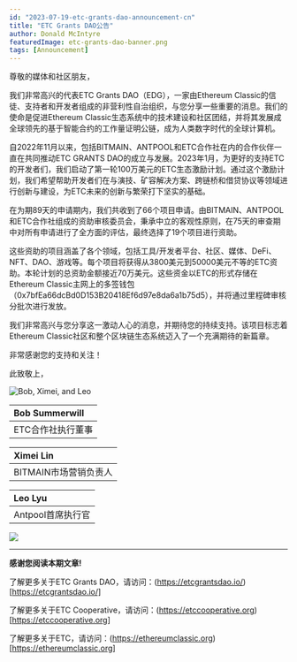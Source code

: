 ```yaml
---
id: "2023-07-19-etc-grants-dao-announcement-cn"
title: "ETC Grants DAO公告"
author: Donald McIntyre
featuredImage: etc-grants-dao-banner.png
tags: [Announcement]
---
```


尊敬的媒体和社区朋友，

我们非常高兴的代表ETC Grants DAO（EDG），一家由Ethereum Classic的信徒、支持者和开发者组成的非营利性自治组织，与您分享一些重要的消息。我们的使命是促进Ethereum Classic生态系统中的技术建设和社区团结，并将其发展成全球领先的基于智能合约的工作量证明公链，成为人类数字时代的全球计算机。

自2022年11月以来，包括BITMAIN、ANTPOOL和ETC合作社在内的合作伙伴一直在共同推动ETC GRANTS DAO的成立与发展。2023年1月，为更好的支持ETC的开发者们，我们启动了第一轮100万美元的ETC生态激励计划。通过这个激励计划，我们希望帮助开发者们在与演技、矿容解决方案、跨链桥和借贷协议等领域进行创新与建设，为ETC未来的创新与繁荣打下坚实的基础。

在为期89天的申请期内，我们共收到了66个项目申请。由BITMAIN、ANTPOOL和ETC合作社组成的资助审核委员会，秉承中立的客观性原则，在75天的审查期中对所有申请进行了全方面的评估，最终选择了19个项目进行资助。

这些资助的项目涵盖了各个领域，包括工具/开发者平台、社区、媒体、DeFi、NFT、DAO、游戏等。每个项目将获得从3800美元到50000美元不等的ETC资助。本轮计划的总资助金额接近70万美元。这些资金以ETC的形式存储在Ethereum Classic主网上的多签钱包（0x7bfEa66dcBd0D153B20418Ef6d97e8da6a1b75d5），并将通过里程碑审核分批次进行发放。

我们非常高兴与您分享这一激动人心的消息，并期待您的持续支持。该项目标志着Ethereum Classic社区和整个区块链生态系统迈入了一个充满期待的新篇章。

非常感谢您的支持和关注！

此致敬上，

![Bob, Ximei, and Leo](/bob-ximei-leo-2.png)


| Bob Summerwill | 
|:---------------|
| ETC合作社执行董事 |

| Ximei Lin | 
|:-----------|
| BITMAIN市场营销负责人 |

| Leo Lyu |
|:--------|
| Antpool首席执行官 |

![](/etc-grants-dao-team-logos.png)

---

**感谢您阅读本期文章!**

了解更多关于ETC Grants DAO，请访问：(https://etcgrantsdao.io/)[https://etcgrantsdao.io/]

了解更多关于ETC Cooperative，请访问：(https://etccooperative.org)[https://etccooperative.org]

了解更多关于ETC，请访问：(https://ethereumclassic.org)[https://ethereumclassic.org]
